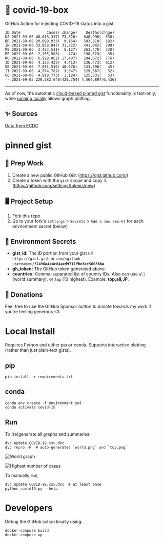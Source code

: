 # 🏥 covid-19-box

GitHub Action for injecting COVID-19 status into a gist.

```
ID Date            Cases( change)    Deaths(chnge)
US 2021-09-06 40,018,317( 73,326)   648,998(  530)
BR 2021-09-06 20,899,933(  9,154)   583,810(  182)
IN 2021-09-06 33,058,843( 31,222)   441,042(  290)
ME 2021-09-06  3,433,511(  5,127)   263,470(  330)
PE 2021-09-06  2,155,508(    474)   198,523(   35)
RU 2021-09-06  6,929,862( 17,487)   184,672(  776)
ID 2021-09-06  4,133,433(  4,413)   136,473(  612)
GB 2021-09-06  7,051,516( 40,976)   133,598(   45)
IT 2021-09-06  4,574,787(  3,347)   129,567(   52)
CO 2021-09-06  4,919,773(  1,124)   125,331(   53)
-- 2021-09-05 220,582,046(425,754) 4,564,897(6,436)
```

---

As of now, the automatic [cloud-based pinned gist](#pinned-gist) functionality is text-only;
while [running locally](#local-install) allows graph plotting.

## ✨ Sources

[Data from ECDC](https://www.ecdc.europa.eu/en/publications-data/download-todays-data-geographic-distribution-covid-19-cases-worldwide)

# pinned gist

## 🎒 Prep Work
1. Create a new public GitHub Gist (https://gist.github.com/)
1. Create a token with the `gist` scope and copy it. (https://github.com/settings/tokens/new)

## 🖥 Project Setup
1. Fork this repo
1. Go to your fork's `Settings` > `Secrets` > `Add a new secret` for each environment secret (below)

## 🤫 Environment Secrets
- **gist_id:** The ID portion from your gist url `https://gist.github.com/<github username>/`**`37496a4e4c84aed9711fbe3ec560888a`**.
- **gh_token:** The GitHub token generated above.
- **countries:** Comma-separated list of country IDs. Also can use `all` (world summary), or `top` (10 highest). Example: **top,all,JP**.

## 💸 Donations

Feel free to use the GitHub Sponsor button to donate towards my work if you're feeling generous <3

# Local Install

Requires Python and either pip or conda. Supports interactive plotting (rather than just plain-text gists).

## pip

```
pip install -r requirements.txt
```

## conda

```
conda env create -f environment.yml
conda activate covid-19
```

## Run

To (re)generate all graphs and summaries:

```
dvc update COVID-19.csv.dvc
dvc repro -P  # auto-generates `world.png` and `top.png`
```

![World graph](world.png)

![Highest number of cases](top.png)

To manually run,

```
dvc update COVID-19.csv.dvc  # at least once
python covid19.py --help
```

# Developers

Debug the GitHub action locally using:

```
docker-compose build
docker-compose up
```
